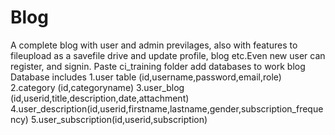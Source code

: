 # Blog
A complete blog with user and admin previlages, also with features to fileupload as a savefile drive and update profile, blog etc.Even new user can register, and signin.
Paste ci_training folder add databases to work blog
Database includes 
1.user table (id,username,password,email,role)
2.category (id,categoryname)
3.user_blog (id,userid,title,description,date,attachment)
4.user_description(id,userid,firstname,lastname,gender,subscription_frequency)
5.user_subscription(id,userid,subscription)
